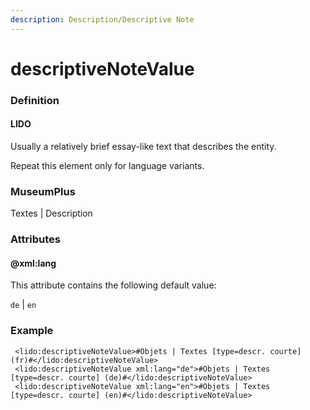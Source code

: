 ```yaml
---
description: Description/Descriptive Note
---
```


# descriptiveNoteValue

### Definition

#### LIDO

Usually a relatively brief essay-like text that describes the entity.

Repeat this element only for language variants.

### MuseumPlus

Textes \| Description

### Attributes

#### @xml:lang

This attribute contains the following default value:

`de` \| `en`

### Example

```markup
 <lido:descriptiveNoteValue>#Objets | Textes [type=descr. courte] (fr)#</lido:descriptiveNoteValue>
 <lido:descriptiveNoteValue xml:lang="de">#Objets | Textes [type=descr. courte] (de)#</lido:descriptiveNoteValue>
 <lido:descriptiveNoteValue xml:lang="en">#Objets | Textes [type=descr. courte] (en)#</lido:descriptiveNoteValue>
```



